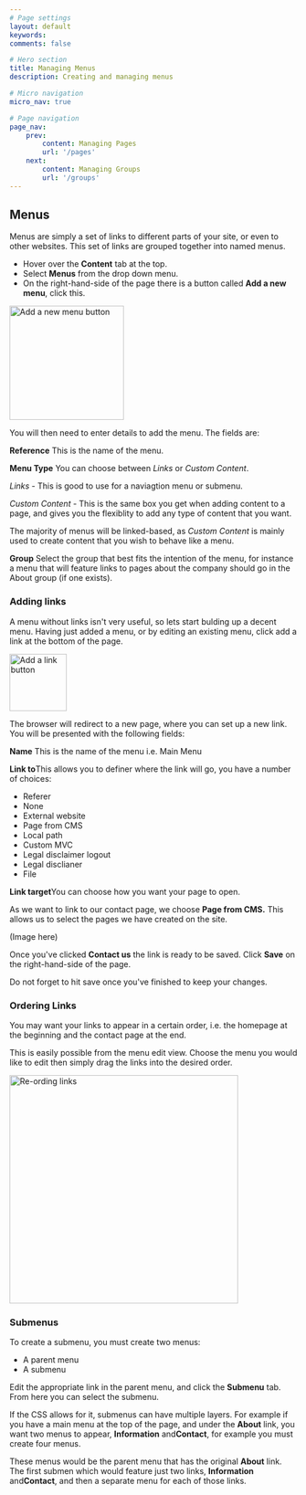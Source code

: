```yaml
---
# Page settings
layout: default
keywords:
comments: false

# Hero section
title: Managing Menus
description: Creating and managing menus

# Micro navigation
micro_nav: true

# Page navigation
page_nav:
    prev:
        content: Managing Pages
        url: '/pages'
    next:
        content: Managing Groups
        url: '/groups'
---
```


<h2 id="menu-section">Menus</h2>
<p>Menus are simply a set of links to different parts of your site, or even to other websites. This set of links are grouped together into named menus.</p>
<ul>
    <li>Hover over the <strong>Content</strong> tab at the top.</li>
    <li>Select <strong>Menus</strong> from the drop down menu.</li>
    <li>On the right-hand-side of the page there is a button called <strong>Add a new menu</strong>, click this.</li>
</ul>
<p><img src="../images/new-menu.png" style="width:200px;" alt="Add a new menu button"></p>
<p>You will then need to enter details to add the menu. The fields are:</p>
<div class="callout callout--info">
    <p><strong>Reference</strong> This is the name of the menu.</p>
    <p><strong>Menu Type</strong> You can choose between <i>Links</i> or <i>Custom Content</i>.</p>
    <p><i>Links</i> - This is good to use for a naviagtion menu or submenu.</p>
    <p><i>Custom Content</i> - This is the same box you get when adding content to a page, and gives you the flexiblity to add any type of content that you want.</p>
    <p>The majority of menus will be linked-based, as <i>Custom Content</i> is mainly used to create content that you wish to behave like a menu.</p>
    <p><strong>Group</strong> Select the group that best fits the intention of the menu, for instance a menu that will feature links to pages about the company should go in the About group (if one exists).</p>
</div>
<h3 id="menu-subsection">Adding links</h3>
<p>A menu without links isn't very useful, so lets start bulding up a decent menu. Having just added a menu, or by editing an existing menu, click add a link at the bottom of the page.</p>
<p><img src="../images/add-link.png" style="width:100px;" alt="Add a link button"></p>
<p>The browser will redirect to a new page, where you can set up a new link. You will be presented with the following fields:</p>
<div class="callout callout--info">
    <p><strong>Name</strong> This is the name of the menu i.e. Main Menu</p>
    <p><strong>Link to</strong>This allows you to definer where the link will go, you have a number of choices:</p>
    <ul>
        <li>Referer</li>
        <li>None</li>
        <li>External website</li>
        <li>Page from CMS</li>
        <li>Local path</li>
        <li>Custom MVC</li>
        <li>Legal disclaimer logout</li>
        <li>Legal disclianer</li>
        <li>File</li>
    </ul>
    <p><strong>Link target</strong>You can choose how you want your page to open.</p>
</div>
<p>As we want to link to our contact page, we choose <strong>Page from CMS.</strong> This allows us to select the pages we have created on the site.</p>
<p>(Image here)</p>
<p>Once you've clicked <strong>Contact us</strong> the link is ready to be saved. Click <strong>Save</strong> on the right-hand-side of the page.</p>
<div class="callout callout--danger">
    <p>Do not forget to hit save once you've finished to keep your changes.</p>
</div>
<h3 id="menu-subsection1">Ordering Links</h3>
<p>You may want your links to appear in a certain order, i.e. the homepage at the beginning and the contact page at the end.</p>
<p>This is easily possible from the menu edit view. Choose the menu you would like to edit then simply drag the links into the desired order.</p>
<p><img src="../images/reorder-link.png" width="400px" alt="Re-ording links"></p>
<h3 id="menu-subsection2">Submenus</h3>
<p>To create a submenu, you must create two menus:</p>
<ul>
    <li>A parent menu</li>
    <li>A submenu</li>
</ul>
<p>Edit the appropriate link in the parent menu, and click the <strong>Submenu</strong> tab. From here you can select the submenu.</p>
<p>If the CSS allows for it, submenus can have multiple layers. For example if you have a main menu at the top of the page, and under the <strong>About</strong> link, you want two menus to appear, <strong>Information</strong> and<strong>Contact</strong>, for example you must create four menus.</p>
<p>These menus would be the parent menu that has the original <strong>About</strong> link. The first submen which would feature just two links, <strong>Information</strong> and<strong>Contact</strong>, and then a separate menu for each of those links.</p>


